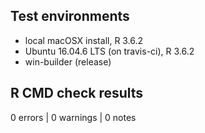 ## Test environments
* local macOSX install, R 3.6.2
* Ubuntu 16.04.6 LTS (on travis-ci), R 3.6.2
* win-builder (release)

## R CMD check results
0 errors | 0 warnings | 0 notes
